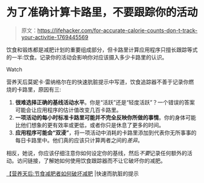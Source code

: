 # 为了准确计算卡路里，不要跟踪你的活动

> 原文：<https://lifehacker.com/for-accurate-calorie-counts-don-t-track-your-activitie-1769445569>

饮食和锻炼都是减肥计划的重要组成部分，但卡路里计算应用程序只擅长跟踪等式的一半:饮食。记录你的活动会影响你对应该摄入多少卡路里的认识。

Watch

营养天后莫妮卡·雷纳格尔在的快速肮脏提示中写道，饮食追踪器不善于记录你燃烧的卡路里，原因有三:

1.  **很难选择正确的基线活动水平**。你是“活跃”还是“轻度活跃”？一个错误的答案可能会让应用程序的估计值改变几百卡路里。
2.  **一项活动的每小时标准卡路里可能并不完全反映你所做的事情**。你的身体可能比他们想象的更有效率或更低，或者你只是休息了更多的时间。
3.  **应用程序可能会“双浸”**，将一项活动中消耗的卡路里添加到代表你无所事事的每日卡路里中。他们真的应该只计算两者之间的*差异*。

相反，她说，你应该仔细注意你如何设定你的基线，然后*不要*记录任何额外的活动。访问链接，了解她如何使用饮食跟踪器而不让它破坏你的减肥。

[【营养天后:节食减肥者如何破坏减肥](http://www.quickanddirtytips.com/health-fitness/trends-fads/how-diet-trackers-sabotage-weight-loss) |快速而肮脏的提示